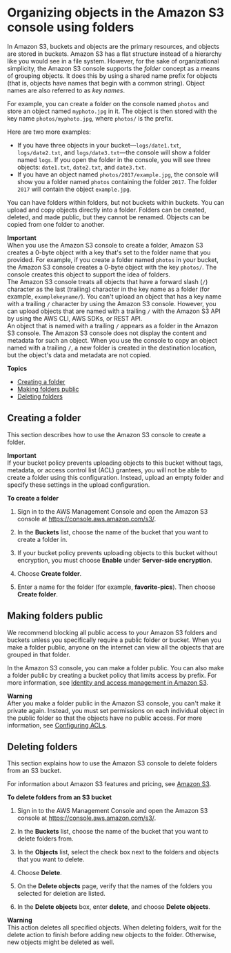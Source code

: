# Organizing objects in the Amazon S3 console using folders<a name="using-folders"></a>

In Amazon S3, buckets and objects are the primary resources, and objects are stored in buckets\. Amazon S3 has a flat structure instead of a hierarchy like you would see in a file system\. However, for the sake of organizational simplicity, the Amazon S3 console supports the *folder* concept as a means of grouping objects\. It does this by using a shared name prefix for objects \(that is, objects have names that begin with a common string\)\. Object names are also referred to as *key names*\.

For example, you can create a folder on the console named `photos` and store an object named `myphoto.jpg` in it\. The object is then stored with the key name `photos/myphoto.jpg`, where `photos/` is the prefix\.

Here are two more examples: 
+ If you have three objects in your bucket—`logs/date1.txt`, `logs/date2.txt`, and `logs/date3.txt`—the console will show a folder named `logs`\. If you open the folder in the console, you will see three objects: `date1.txt`, `date2.txt`, and `date3.txt`\.
+ If you have an object named `photos/2017/example.jpg`, the console will show you a folder named `photos` containing the folder `2017`\. The folder `2017` will contain the object `example.jpg`\.

You can have folders within folders, but not buckets within buckets\. You can upload and copy objects directly into a folder\. Folders can be created, deleted, and made public, but they cannot be renamed\. Objects can be copied from one folder to another\. 

**Important**  
When you use the Amazon S3 console to create a folder, Amazon S3 creates a 0\-byte object with a key that's set to the folder name that you provided\. For example, if you create a folder named `photos` in your bucket, the Amazon S3 console creates a 0\-byte object with the key `photos/`\. The console creates this object to support the idea of folders\.   
The Amazon S3 console treats all objects that have a forward slash \(`/`\) character as the last \(trailing\) character in the key name as a folder \(for example, `examplekeyname/`\)\. You can't upload an object that has a key name with a trailing `/` character by using the Amazon S3 console\. However, you can upload objects that are named with a trailing `/` with the Amazon S3 API by using the AWS CLI, AWS SDKs, or REST API\.   
An object that is named with a trailing `/` appears as a folder in the Amazon S3 console\. The Amazon S3 console does not display the content and metadata for such an object\. When you use the console to copy an object named with a trailing `/`, a new folder is created in the destination location, but the object's data and metadata are not copied\. 

**Topics**
+ [Creating a folder](#create-folder)
+ [Making folders public](#public-folders)
+ [Deleting folders](#delete-folders)

## Creating a folder<a name="create-folder"></a>

This section describes how to use the Amazon S3 console to create a folder\.

**Important**  
If your bucket policy prevents uploading objects to this bucket without tags, metadata, or access control list \(ACL\) grantees, you will not be able to create a folder using this configuration\. Instead, upload an empty folder and specify these settings in the upload configuration\.

**To create a folder**

1. Sign in to the AWS Management Console and open the Amazon S3 console at [https://console\.aws\.amazon\.com/s3/](https://console.aws.amazon.com/s3/)\.

1. In the **Buckets** list, choose the name of the bucket that you want to create a folder in\.

1. If your bucket policy prevents uploading objects to this bucket without encryption, you must choose **Enable** under **Server\-side encryption**\.

1. Choose **Create folder**\.

1. Enter a name for the folder \(for example, **favorite\-pics**\)\. Then choose **Create folder**\.

## Making folders public<a name="public-folders"></a>

We recommend blocking all public access to your Amazon S3 folders and buckets unless you specifically require a public folder or bucket\. When you make a folder public, anyone on the internet can view all the objects that are grouped in that folder\. 

In the Amazon S3 console, you can make a folder public\. You can also make a folder public by creating a bucket policy that limits access by prefix\. For more information, see [Identity and access management in Amazon S3](s3-access-control.md)\. 

**Warning**  
After you make a folder public in the Amazon S3 console, you can't make it private again\. Instead, you must set permissions on each individual object in the public folder so that the objects have no public access\. For more information, see [Configuring ACLs](managing-acls.md)\.

## Deleting folders<a name="delete-folders"></a>

This section explains how to use the Amazon S3 console to delete folders from an S3 bucket\. 

For information about Amazon S3 features and pricing, see [Amazon S3](https://aws.amazon.com/s3/)\.



**To delete folders from an S3 bucket**

1. Sign in to the AWS Management Console and open the Amazon S3 console at [https://console\.aws\.amazon\.com/s3/](https://console.aws.amazon.com/s3/)\.

1. In the **Buckets** list, choose the name of the bucket that you want to delete folders from\.

1. In the **Objects** list, select the check box next to the folders and objects that you want to delete\.

1. Choose **Delete**\.

1. On the **Delete objects** page, verify that the names of the folders you selected for deletion are listed\.

1. In the **Delete objects** box, enter **delete**, and choose **Delete objects**\.

**Warning**  
This action deletes all specified objects\. When deleting folders, wait for the delete action to finish before adding new objects to the folder\. Otherwise, new objects might be deleted as well\.